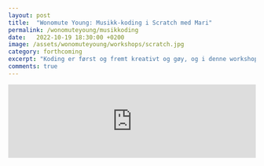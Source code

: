 ```yaml
---
layout: post
title:  "Wonomute Young: Musikk-koding i Scratch med Mari"
permalink: /wonomuteyoung/musikkoding
date:   2022-10-19 18:30:00 +0200
image: /assets/wonomuteyoung/workshops/scratch.jpg
category: forthcoming
excerpt: "Koding er først og fremt kreativt og gøy, og i denne workshopen vil vi forsøke å vise hvordan man kan lage musikkinstrumenter og andre musikkapper og spill ved hjelp av enkel programmering i Scratch. "
comments: true
---
```


<script type="text/javascript" src="https://nettskjema.no/static/js/external-embedding.js"></script><iframe class="nettskjema-iframe" src="https://nettskjema.no/a/280022?embed=1" title="19. oktober: Musikk-koding i Scratch" frameborder="0" width="100%">Hvis du kan lese dette, støtter ikke nettleseren din iframes.</iframe>